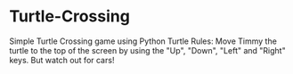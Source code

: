 # Turtle-Crossing
Simple Turtle Crossing game using Python Turtle
Rules:
    Move Timmy the turtle to the top of the screen by using the "Up", "Down", "Left" and "Right" keys. But watch out for cars!
